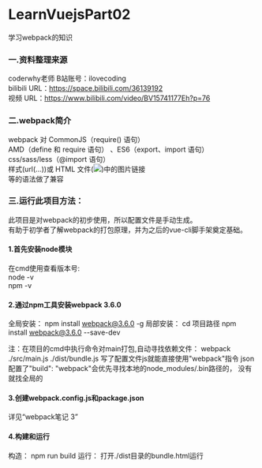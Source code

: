 # LearnVuejsPart02  
学习webpack的知识  
### 一.资料整理来源  
coderwhy老师  B站账号：ilovecoding  
bilibili URL：https://space.bilibili.com/36139192  
视频 URL：https://www.bilibili.com/video/BV15741177Eh?p=76  
  
### 二.webpack简介  
webpack 对 CommonJS（require() 语句）  
  AMD（define 和 require 语句） 、ES6（export、import 语句）  
  css/sass/less（@import 语句）  
  样式(url(...))或 HTML 文件(<img src=...>)中的图片链接  
  等的语法做了兼容  
  
### 三.运行此项目方法：  
此项目是对webpack的初步使用，所以配置文件是手动生成。  
有助于初学者了解webpack的打包原理，并为之后的vue-cli脚手架奠定基础。  
#### 1.首先安装node模块  
在cmd使用查看版本号:  
node -v  
npm -v  
  
#### 2.通过npm工具安装webpack 3.6.0  
全局安装：
npm install webpack@3.6.0 -g
局部安装：
cd 项目路径
npm install webpack@3.6.0 --save-dev

注：在项目的cmd中执行命令对main打包,自动寻找依赖文件：
  webpack ./src/main.js ./dist/bundle.js
  写了配置文件js就能直接使用"webpack"指令
  json配置了"build": "webpack"会优先寻找本地的node_modules/.bin路径的，
  没有就找全局的

#### 3.创建webpack.config.js和package.json
 详见“webpack笔记 3”
 
#### 4.构建和运行
构造：
npm run build
运行：
打开./dist目录的bundle.html运行
